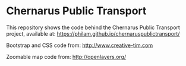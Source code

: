 # Chernarus Public Transport

This repository shows the code behind the Chernarus Public Transport project, available at: https://philam.github.io/chernaruspublictransport/

Bootstrap and CSS code from: http://www.creative-tim.com

Zoomable map code from: http://openlayers.org/
